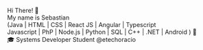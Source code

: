 Hi There! 👋<br>
My name is Sebastian<br>
(Java | HTML | CSS | React JS | Angular | Typescript<br>Javascript | PhP | Node.js | Python | SQL | C++ | .NET | Android ) 🚀<br>
🎓 Systems Developer Student @etechoracio
